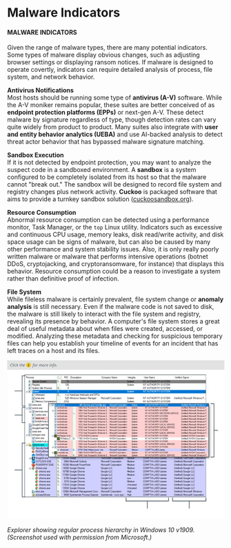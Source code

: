 # Malware Indicators

#### MALWARE INDICATORS

Given the range of malware types, there are many potential indicators. Some types of malware display obvious changes, such as adjusting browser settings or displaying ransom notices. If malware is designed to operate covertly, indicators can require detailed analysis of process, file system, and network behavior.

**Antivirus Notifications**  
Most hosts should be running some type of **antivirus (A-V)** software. While the A-V moniker remains popular, these suites are better conceived of as **endpoint protection platforms (EPPs)** or next-gen A-V. These detect malware by signature regardless of type, though detection rates can vary quite widely from product to product. Many suites also integrate with **user and entity behavior analytics (UEBA)** and use AI-backed analysis to detect threat actor behavior that has bypassed malware signature matching.

**Sandbox Execution**  
If it is not detected by endpoint protection, you may want to analyze the suspect code in a sandboxed environment. A **sandbox** is a system configured to be completely isolated from its host so that the malware cannot "break out." The sandbox will be designed to record file system and registry changes plus network activity. **Cuckoo** is packaged software that aims to provide a turnkey sandbox solution ([cuckoosandbox.org](https://course.adinusa.id/sections/malware-indicators)).

**Resource Consumption**  
Abnormal resource consumption can be detected using a performance monitor, Task Manager, or the `top` Linux utility. Indicators such as excessive and continuous CPU usage, memory leaks, disk read/write activity, and disk space usage can be signs of malware, but can also be caused by many other performance and system stability issues. Also, it is only really poorly written malware or malware that performs intensive operations (botnet DDoS, cryptojacking, and cryptoransomware, for instance) that displays this behavior. Resource consumption could be a reason to investigate a system rather than definitive proof of infection.

**File System**  
While fileless malware is certainly prevalent, file system change or **anomaly analysis** is still necessary. Even if the malware code is not saved to disk, the malware is still likely to interact with the file system and registry, revealing its presence by behavior. A computer's file system stores a great deal of useful metadata about when files were created, accessed, or modified. Analyzing these metadata and checking for suspicious temporary files can help you establish your timeline of events for an incident that has left traces on a host and its files.

![](./img/malwareidentification.jpg)

_Explorer showing regular process hierarchy in Windows 10 v1909. (Screenshot used with permission from Microsoft.)_